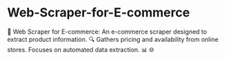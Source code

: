 # Web-Scraper-for-E-commerce
🛒 Web Scraper for E-commerce: An e-commerce scraper designed to extract product information. 🔍 Gathers pricing and availability from online stores. Focuses on automated data extraction. 📊 🌐
